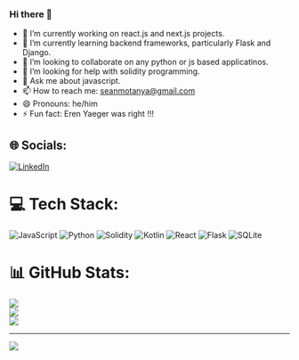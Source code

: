 ### Hi there 👋

- 🔭 I’m currently working on react.js and next.js projects.
- 🌱 I’m currently learning backend frameworks, particularly Flask and Django.
- 👯 I’m looking to collaborate on any python or js based applicatinos.
- 🤔 I’m looking for help with solidity programming.
- 💬 Ask me about javascript.
- 📫 How to reach me: seanmotanya@gmail.com
- 😄 Pronouns: he/him
- ⚡ Fun fact: Eren Yaeger was right !!!


## 🌐 Socials:
[![LinkedIn](https://img.shields.io/badge/LinkedIn-%230077B5.svg?logo=linkedin&logoColor=white)](https://linkedin.com/in/sean-motanya-7189422a0) 

# 💻 Tech Stack:
![JavaScript](https://img.shields.io/badge/javascript-%23323330.svg?style=for-the-badge&logo=javascript&logoColor=%23F7DF1E) ![Python](https://img.shields.io/badge/python-3670A0?style=for-the-badge&logo=python&logoColor=ffdd54) ![Solidity](https://img.shields.io/badge/Solidity-%23363636.svg?style=for-the-badge&logo=solidity&logoColor=white) ![Kotlin](https://img.shields.io/badge/kotlin-%237F52FF.svg?style=for-the-badge&logo=kotlin&logoColor=white) ![React](https://img.shields.io/badge/react-%2320232a.svg?style=for-the-badge&logo=react&logoColor=%2361DAFB) ![Flask](https://img.shields.io/badge/flask-%23000.svg?style=for-the-badge&logo=flask&logoColor=white) ![SQLite](https://img.shields.io/badge/sqlite-%2307405e.svg?style=for-the-badge&logo=sqlite&logoColor=white)
# 📊 GitHub Stats:
![](https://github-readme-stats.vercel.app/api?username=agent19music&theme=dark&hide_border=false&include_all_commits=false&count_private=false)<br/>
![](https://github-readme-streak-stats.herokuapp.com/?user=agent19music&theme=dark&hide_border=false)<br/>
![](https://github-readme-stats.vercel.app/api/top-langs/?username=agent19music&theme=dark&hide_border=false&include_all_commits=false&count_private=false&layout=compact)



---
[![](https://visitcount.itsvg.in/api?id=agent19music&icon=0&color=0)](https://visitcount.itsvg.in)

<!-- Proudly created with GPRM ( https://gprm.itsvg.in ) -->

<!--START_SECTION:waka-->

<!--END_SECTION:waka-->
